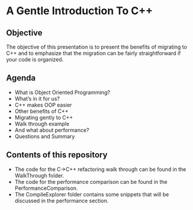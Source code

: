# A Gentle Introduction To C++

## Objective

The objective of this presentation is to present the benefits of migrating to C++ 
and to emphasize that the migration can be fairly straightforward if your code is organized.

## Agenda

- What is Object Oriented Programming?
- What’s in it for us?
- C++ makes OOP easier
- Other benefits of C++
- Migrating gently to C++
- Walk through example
- And what about performance?
- Questions and Summary

## Contents of this repository

- The code for the C->C++ refactoring walk through can be found in the WalkThrough folder.
- The code for the performance comparison can be found in the PerformanceComparison.
- The CompileExplorer folder contains some snippets that will be discussed in the performance section. 
